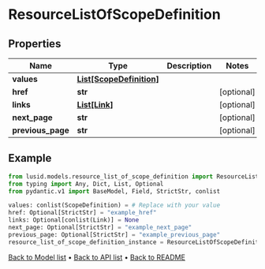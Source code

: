 # ResourceListOfScopeDefinition

## Properties
Name | Type | Description | Notes
------------ | ------------- | ------------- | -------------
**values** | [**List[ScopeDefinition]**](ScopeDefinition.md) |  | 
**href** | **str** |  | [optional] 
**links** | [**List[Link]**](Link.md) |  | [optional] 
**next_page** | **str** |  | [optional] 
**previous_page** | **str** |  | [optional] 
## Example

```python
from lusid.models.resource_list_of_scope_definition import ResourceListOfScopeDefinition
from typing import Any, Dict, List, Optional
from pydantic.v1 import BaseModel, Field, StrictStr, conlist

values: conlist(ScopeDefinition) = # Replace with your value
href: Optional[StrictStr] = "example_href"
links: Optional[conlist(Link)] = None
next_page: Optional[StrictStr] = "example_next_page"
previous_page: Optional[StrictStr] = "example_previous_page"
resource_list_of_scope_definition_instance = ResourceListOfScopeDefinition(values=values, href=href, links=links, next_page=next_page, previous_page=previous_page)

```

[Back to Model list](../README.md#documentation-for-models) &#8226; [Back to API list](../README.md#documentation-for-api-endpoints) &#8226; [Back to README](../README.md)

